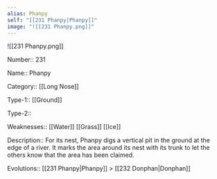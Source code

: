 ```yaml
---
alias: Phanpy
self: "[[231 Phanpy|Phanpy]]"
image: "![[231 Phanpy.png]]"
---
```


![[231 Phanpy.png]]


Number:: 231

Name:: Phanpy

Category:: [[Long Nose]]

Type-1:: [[Ground]]

Type-2:: 

Weaknesses:: [[Water]] [[Grass]] [[Ice]]

Description:: For its nest, Phanpy digs a vertical pit in the ground at the edge of a river. It marks the area around its nest with its trunk to let the others know that the area has been claimed.

Evolutions:: [[231 Phanpy|Phanpy]] > [[232 Donphan|Donphan]]
